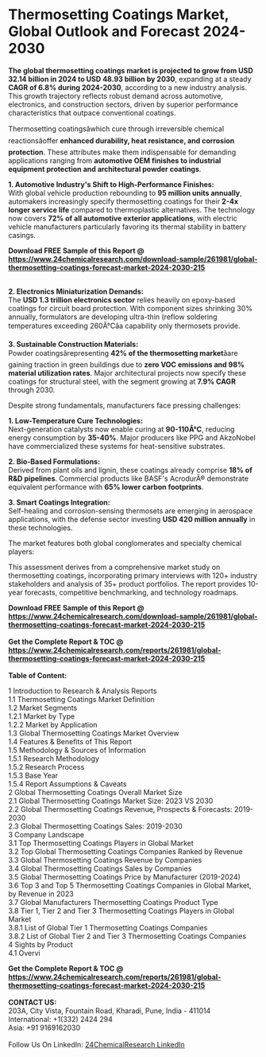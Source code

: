 <h1>Thermosetting Coatings Market, Global Outlook and Forecast 2024-2030</h1><p><strong>The global thermosetting coatings market is projected to grow from USD 32.14 billion in 2024 to USD 48.93 billion by 2030</strong>, expanding at a steady <strong>CAGR of 6.8% during 2024-2030</strong>, according to a new industry analysis. This growth trajectory reflects robust demand across automotive, electronics, and construction sectors, driven by superior performance characteristics that outpace conventional coatings.</p><p>Thermosetting coatingsâwhich cure through irreversible chemical reactionsâoffer <strong>enhanced durability, heat resistance, and corrosion protection</strong>. These attributes make them indispensable for demanding applications ranging from <strong>automotive OEM finishes to industrial equipment protection and architectural powder coatings</strong>.</p><p><strong>1. Automotive Industry's Shift to High-Performance Finishes:</strong><br>
With global vehicle production rebounding to <strong>95 million units annually</strong>, automakers increasingly specify thermosetting coatings for their <strong>2-4x longer service life</strong> compared to thermoplastic alternatives. The technology now covers <strong>72% of all automotive exterior applications</strong>, with electric vehicle manufacturers particularly favoring its thermal stability in battery casings.</p><div><b>Download FREE Sample of this Report @ 
            <a href="https://www.24chemicalresearch.com/download-sample/261981/global-thermosetting-coatings-forecast-market-2024-2030-215">
            https://www.24chemicalresearch.com/download-sample/261981/global-thermosetting-coatings-forecast-market-2024-2030-215</a></b></div><br><p><strong>2. Electronics Miniaturization Demands:</strong><br>
The <strong>USD 1.3 trillion electronics sector</strong> relies heavily on epoxy-based coatings for circuit board protection. With component sizes shrinking 30% annually, formulators are developing ultra-thin (reflow soldering temperatures exceeding 260Â°Câa capability only thermosets provide.</p><p><strong>3. Sustainable Construction Materials:</strong><br>
Powder coatingsârepresenting <strong>42% of the thermosetting market</strong>âare gaining traction in green buildings due to <strong>zero VOC emissions and 98% material utilization rates</strong>. Major architectural projects now specify these coatings for structural steel, with the segment growing at <strong>7.9% CAGR</strong> through 2030.</p><p>Despite strong fundamentals, manufacturers face pressing challenges:</p><p><strong>1. Low-Temperature Cure Technologies:</strong><br>
Next-generation catalysts now enable curing at <strong>90-110Â°C</strong>, reducing energy consumption by <strong>35-40%</strong>. Major producers like PPG and AkzoNobel have commercialized these systems for heat-sensitive substrates.</p><p><strong>2. Bio-Based Formulations:</strong><br>
Derived from plant oils and lignin, these coatings already comprise <strong>18% of R&amp;D pipelines</strong>. Commercial products like BASF's AcrodurÂ® demonstrate equivalent performance with <strong>65% lower carbon footprints</strong>.</p><p><strong>3. Smart Coatings Integration:</strong><br>
Self-healing and corrosion-sensing thermosets are emerging in aerospace applications, with the defense sector investing <strong>USD 420 million annually</strong> in these technologies.</p><p>The market features both global conglomerates and specialty chemical players:</p><p>This assessment derives from a comprehensive market study on thermosetting coatings, incorporating primary interviews with 120+ industry stakeholders and analysis of 35+ product portfolios. The report provides 10-year forecasts, competitive benchmarking, and technology roadmaps.</p><div><b>Download FREE Sample of this Report @ 
            <a href="https://www.24chemicalresearch.com/download-sample/261981/global-thermosetting-coatings-forecast-market-2024-2030-215">
            https://www.24chemicalresearch.com/download-sample/261981/global-thermosetting-coatings-forecast-market-2024-2030-215</a></b></div><br><div><b>Get the Complete Report & TOC @ 
            <a href="https://www.24chemicalresearch.com/reports/261981/global-thermosetting-coatings-forecast-market-2024-2030-215">
            https://www.24chemicalresearch.com/reports/261981/global-thermosetting-coatings-forecast-market-2024-2030-215</a></b></div><br>
            <b>Table of Content:</b><p>1 Introduction to Research & Analysis Reports<br />
    1.1 Thermosetting Coatings Market Definition<br />
    1.2 Market Segments<br />
        1.2.1 Market by Type<br />
        1.2.2 Market by Application<br />
    1.3 Global Thermosetting Coatings Market Overview<br />
    1.4 Features & Benefits of This Report<br />
    1.5 Methodology & Sources of Information<br />
        1.5.1 Research Methodology<br />
        1.5.2 Research Process<br />
        1.5.3 Base Year<br />
        1.5.4 Report Assumptions & Caveats<br />
2 Global Thermosetting Coatings Overall Market Size<br />
    2.1 Global Thermosetting Coatings Market Size: 2023 VS 2030<br />
    2.2 Global Thermosetting Coatings Revenue, Prospects & Forecasts: 2019-2030<br />
    2.3 Global Thermosetting Coatings Sales: 2019-2030<br />
3 Company Landscape<br />
    3.1 Top Thermosetting Coatings Players in Global Market<br />
    3.2 Top Global Thermosetting Coatings Companies Ranked by Revenue<br />
    3.3 Global Thermosetting Coatings Revenue by Companies<br />
    3.4 Global Thermosetting Coatings Sales by Companies<br />
    3.5 Global Thermosetting Coatings Price by Manufacturer (2019-2024)<br />
    3.6 Top 3 and Top 5 Thermosetting Coatings Companies in Global Market, by Revenue in 2023<br />
    3.7 Global Manufacturers Thermosetting Coatings Product Type<br />
    3.8 Tier 1, Tier 2 and Tier 3 Thermosetting Coatings Players in Global Market<br />
        3.8.1 List of Global Tier 1 Thermosetting Coatings Companies<br />
        3.8.2 List of Global Tier 2 and Tier 3 Thermosetting Coatings Companies<br />
4 Sights by Product<br />
    4.1 Overvi</p><div><b>Get the Complete Report & TOC @ 
            <a href="https://www.24chemicalresearch.com/reports/261981/global-thermosetting-coatings-forecast-market-2024-2030-215">
            https://www.24chemicalresearch.com/reports/261981/global-thermosetting-coatings-forecast-market-2024-2030-215</a></b></div><br><b>CONTACT US:</b><br>
            203A, City Vista, Fountain Road, Kharadi, Pune, India - 411014<br>
            International: +1(332) 2424 294<br>
            Asia: +91 9169162030 <br><br>
            Follow Us On LinkedIn: <a href="https://www.linkedin.com/company/24chemicalresearch/">24ChemicalResearch LinkedIn</a>